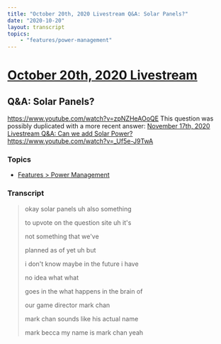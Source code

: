 ```yaml
---
title: "October 20th, 2020 Livestream Q&A: Solar Panels?"
date: "2020-10-20"
layout: transcript
topics:
    - "features/power-management"
---
```

# [October 20th, 2020 Livestream](../2020-10-20.md)
## Q&A: Solar Panels?
https://www.youtube.com/watch?v=zpNZHeAOoQE
This question was possibly duplicated with a more recent answer: [November 17th, 2020 Livestream Q&A: Can we add Solar Power?](./yt-_Uf5e-J9TwA.md) https://www.youtube.com/watch?v=_Uf5e-J9TwA


### Topics
* [Features > Power Management](../topics/features/power-management.md)

### Transcript

> okay solar panels uh also something
>
> to upvote on the question site uh it's
>
> not something that we've
>
> planned as of yet uh but
>
> i don't know maybe in the future i have
>
> no idea what what
>
> goes in the what happens in the brain of
>
> our game director mark chan
>
> mark chan sounds like his actual name
>
> mark becca my name is mark chan yeah
